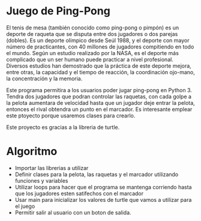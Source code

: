 # Juego de Ping-Pong
El tenis de mesa (también conocido como ping-pong o pimpón) es un deporte de raqueta que se disputa entre dos jugadores o dos parejas (dobles). Es un deporte olímpico desde Seúl 1988, y el deporte con mayor número de practicantes, con 40 millones de jugadores compitiendo en todo el mundo. Según un estudio realizado por la NASA, es el deporte más complicado que un ser humano puede practicar a nivel profesional. Diversos estudios han demostrado que la práctica de este deporte mejora, entre otras, la capacidad y el tiempo de reacción, la coordinación ojo-mano, la concentración y la memoria.

Este programa permitira a los usuarios poder jugar ping-pong en Python 3. Tendra dos jugadores que podran controlar las raquetas, con cada golpe a la pelota aumentara de velocidad hasta que un jugador deje entrar la pelota, entonces el rival obtendra un punto en el marcador. Es interesante emplear este ptoyecto porque usaremos clases para crearlo.

Este proyecto es gracias a la libreria de turtle.

# Algoritmo

* Importar las librerias a utilizar
* Definir clases para la pelota, las raquetas y el marcador utilizando funciones y variables
* Utilizar loops para hacer que el programa se mantenga corriendo hasta que los jugadores esten satifechos con el marcador
* Usar main para inicializar los valores de turtle que vamos a utilizar para el juego
* Permitir salir al usuario con un boton de salida.
